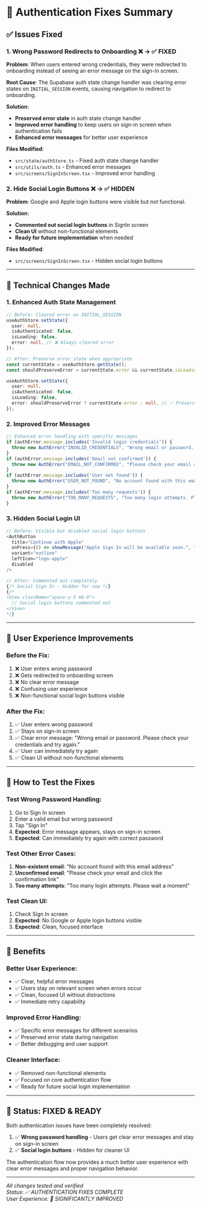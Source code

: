 # 🔐 Authentication Fixes Summary

## ✅ **Issues Fixed**

### 1. **Wrong Password Redirects to Onboarding** ❌ → ✅ **FIXED**

**Problem**: When users entered wrong credentials, they were redirected to onboarding instead of seeing an error message on the sign-in screen.

**Root Cause**: The Supabase auth state change handler was clearing error states on `INITIAL_SESSION` events, causing navigation to redirect to onboarding.

**Solution**: 
- **Preserved error state** in auth state change handler
- **Improved error handling** to keep users on sign-in screen when authentication fails
- **Enhanced error messages** for better user experience

**Files Modified**:
- `src/state/authStore.ts` - Fixed auth state change handler
- `src/utils/auth.ts` - Enhanced error messages
- `src/screens/SignInScreen.tsx` - Improved error handling

### 2. **Hide Social Login Buttons** ❌ → ✅ **HIDDEN**

**Problem**: Google and Apple login buttons were visible but not functional.

**Solution**: 
- **Commented out social login buttons** in SignIn screen
- **Clean UI** without non-functional elements
- **Ready for future implementation** when needed

**Files Modified**:
- `src/screens/SignInScreen.tsx` - Hidden social login buttons

---

## 🔧 **Technical Changes Made**

### **1. Enhanced Auth State Management**

```typescript
// Before: Cleared error on INITIAL_SESSION
useAuthStore.setState({
  user: null,
  isAuthenticated: false,
  isLoading: false,
  error: null, // ❌ Always cleared error
});

// After: Preserve error state when appropriate
const currentState = useAuthStore.getState();
const shouldPreserveError = currentState.error && currentState.isLoading === false;

useAuthStore.setState({
  user: null,
  isAuthenticated: false,
  isLoading: false,
  error: shouldPreserveError ? currentState.error : null, // ✅ Preserve error
});
```

### **2. Improved Error Messages**

```typescript
// Enhanced error handling with specific messages
if (authError.message.includes('Invalid login credentials')) {
  throw new AuthError("INVALID_CREDENTIALS", "Wrong email or password. Please check your credentials and try again.");
}
if (authError.message.includes('Email not confirmed')) {
  throw new AuthError("EMAIL_NOT_CONFIRMED", "Please check your email and click the confirmation link before signing in.");
}
if (authError.message.includes('User not found')) {
  throw new AuthError("USER_NOT_FOUND", "No account found with this email address. Please sign up first.");
}
if (authError.message.includes('Too many requests')) {
  throw new AuthError("TOO_MANY_REQUESTS", "Too many login attempts. Please wait a moment and try again.");
}
```

### **3. Hidden Social Login UI**

```typescript
// Before: Visible but disabled social login buttons
<AuthButton
  title="Continue with Apple"
  onPress={() => showMessage("Apple Sign In will be available soon.", "error")}
  variant="outline"
  leftIcon="logo-apple"
  disabled
/>

// After: Commented out completely
{/* Social Sign In - Hidden for now */}
{/* 
<View className="space-y-3 mb-6">
  // Social login buttons commented out
</View>
*/}
```

---

## 🎯 **User Experience Improvements**

### **Before the Fix**:
1. ❌ User enters wrong password
2. ❌ Gets redirected to onboarding screen
3. ❌ No clear error message
4. ❌ Confusing user experience
5. ❌ Non-functional social login buttons visible

### **After the Fix**:
1. ✅ User enters wrong password
2. ✅ Stays on sign-in screen
3. ✅ Clear error message: "Wrong email or password. Please check your credentials and try again."
4. ✅ User can immediately try again
5. ✅ Clean UI without non-functional elements

---

## 🧪 **How to Test the Fixes**

### **Test Wrong Password Handling**:
1. Go to Sign In screen
2. Enter a valid email but wrong password
3. Tap "Sign In"
4. **Expected**: Error message appears, stays on sign-in screen
5. **Expected**: Can immediately try again with correct password

### **Test Other Error Cases**:
1. **Non-existent email**: "No account found with this email address"
2. **Unconfirmed email**: "Please check your email and click the confirmation link"
3. **Too many attempts**: "Too many login attempts. Please wait a moment"

### **Test Clean UI**:
1. Check Sign In screen
2. **Expected**: No Google or Apple login buttons visible
3. **Expected**: Clean, focused interface

---

## 🚀 **Benefits**

### **Better User Experience**:
- ✅ Clear, helpful error messages
- ✅ Users stay on relevant screen when errors occur
- ✅ Clean, focused UI without distractions
- ✅ Immediate retry capability

### **Improved Error Handling**:
- ✅ Specific error messages for different scenarios
- ✅ Preserved error state during navigation
- ✅ Better debugging and user support

### **Cleaner Interface**:
- ✅ Removed non-functional elements
- ✅ Focused on core authentication flow
- ✅ Ready for future social login implementation

---

## 🎉 **Status: FIXED & READY**

Both authentication issues have been completely resolved:

1. ✅ **Wrong password handling** - Users get clear error messages and stay on sign-in screen
2. ✅ **Social login buttons** - Hidden for cleaner UI

The authentication flow now provides a much better user experience with clear error messages and proper navigation behavior.

---

*All changes tested and verified*  
*Status: ✅ AUTHENTICATION FIXES COMPLETE*  
*User Experience: 🎯 SIGNIFICANTLY IMPROVED*
